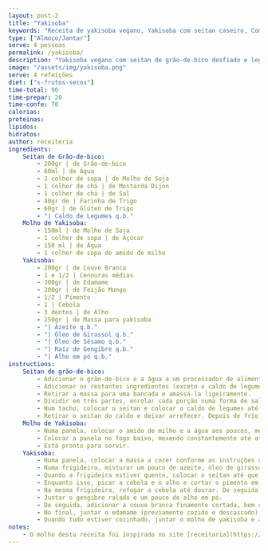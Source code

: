 ```yaml
---
layout: post-2
title: "Yakisoba"
keywords: "Receita de yakisoba vegano, Yakisoba com seitan caseiro, Como fazer yakisoba vegano, Yakisoba com legumes e molho, Prato principal asiático vegano"
type: ["Almoço/Jantar"]
serve: 4 pessoas
permalink: /yakisoba/
description: "Yakisoba vegano com seitan de grão-de-bico desfiado e legumes envolvidos em molho yakisoba"
image: "/assets/img/yakisoba.png"
serve: 4 refeições
diet: ["s-frutos-secos"]
time-total: 90
time-prepar: 20
time-confe: 70
calorias:
proteinas:
lipidos:
hidratos:
author: receiteria
ingredients:
    Seitan de Grão-de-bico:
        - 200gr | de Grão-de-bico 
        - 60ml | de Água
        - 2 colher de sopa | de Molho de Soja
        - 1 colher de chá | de Mostarda Dijon
        - 1 colher de chá | de Sal
        - 40gr de | Farinha de Trigo 
        - 60gr | de Glúten de Trigo
        - "| Caldo de Legumes q.b."
    Molho de Yakisoba:
        - 150ml | de Molho de Soja
        - 1 colher de sopa | de Açúcar
        - 150 ml | de Água
        - 1 colher de sopa de amido de milho
    Yakisoba:
        - 200gr | de Couve Branca
        - 1 e 1/2 | Cenouras médias
        - 300gr | de Edamame
        - 200gr | de Feijão Mungo
        - 1/2 | Pimento
        - 1 | Cebola
        - 3 dentes | de Alho
        - 250gr | de Massa para yakisoba
        - "| Azeite q.b."
        - "| Óleo de Girassol q.b."
        - "| Óleo de Sésamo q.b."
        - "| Raíz de Gengibre q.b."
        - "| Alho em pó q.b."
instructions: 
    Seitan de grão-de-bico:
        - Adicionar o grão-de-bico e a água a um processador de alimentos e triturar até que fique homogéneo. 
        - Adicionar os restantes ingredientes (exceto o caldo de legumes) e misturar bem. 
        - Retirar a massa para uma bancada e amassá-la ligeiramente.
        - Dividir em três partes, enrolar cada porção numa forma de salsicha e fazer um nó.
        - Num tacho, colocar o seitan e colocar o caldo de legumes até que fiquem metade cobertos. Assim que começar a ferver, baixar o lume para cozinhar em lume brando e fechar com uma tampa durante 40 minutos.
        - Retirar o seitan do caldo e deixar arrefecer. Depois de frio, desfiar grosseiramente.
    Molho de Yakisoba:
        - Numa panela, colocar o amido de milho e a água aos poucos, mexendo sempre bem para que não crie grumos. Adicionar o molho de soja e o açúcar e misturar até ficar homogéneo.
        - Colocar a panela no fogo baixo, mexendo constantemente até atingir uma consistência mais encorpada (se cozinhar durante demasiado tempo pode amargar).
        - Está pronto para servir. 
    Yakisoba:
        - Numa panela, colocar a massa a cozer conforme as instruções de embalagem. Quando cozinhada, retirar da água e reservar.
        - Numa frigideira, misturar um pouco de azeite, óleo de girassol e óleo de sésamo.
        - Quando a frigideira estiver quente, colocar o seitan até que fique dourado. Retirar o seitan e reservar.
        - Enquanto isso, picar a cebola e o alho e cortar o pimento em tiras.
        - Na mesma frigideira, refogar a cebola até dourar. De seguida, acrescentar o alho e o pimento cortado e refogar mais uns minutos. 
        - Juntar o gengibre ralado e um pouco de alho em pó. 
        - De seguida, adicionar a couve branca finamente cortada, bem como a cenoura. Deixar cozinhar até os legumes reduzirem. Se necessário, ir juntando água para não queimar. 
        - No final, juntar o edamame (previamente cozido e descascado) e rebentos de feijão mungo. 
        - Quando tudo estiver cozinhado, juntar o molho de yakisoba e a massa. Envolver tudo muito bem e está pronto a servir.
notes:
    - O molho desta receita foi inspirado no site [receitaria](https://www.receiteria.com.br/receita/molho-de-yakisoba-simples/)
---
```


